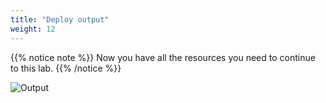 ```yaml
---
title: "Deploy output"
weight: 12
---
```


{{% notice note %}}
Now you have all the resources you need to continue to this lab. 
{{% /notice %}}

![Output](/images/setup/output.svg)